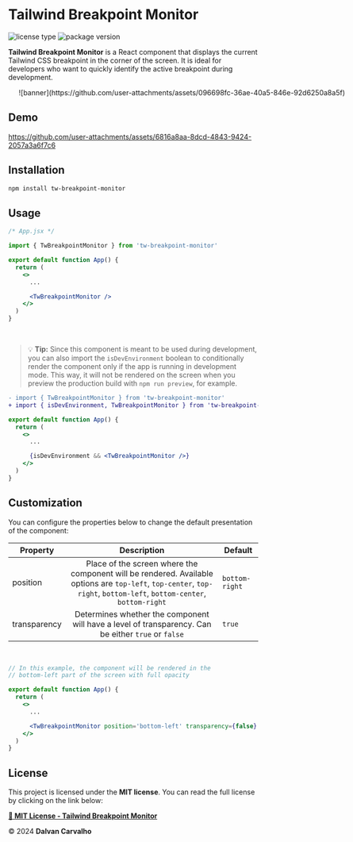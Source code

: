 # Tailwind Breakpoint Monitor

![license type](https://img.shields.io/badge/license-MIT-green)
![package version](https://img.shields.io/badge/npm-v1.0.0-blue?logo=npm)

**Tailwind Breakpoint Monitor** is a React component that displays the current Tailwind CSS breakpoint in the corner of the screen. It is ideal for developers who want to quickly identify the active breakpoint during development.

<div align="center" style="width: 700px">
![banner](https://github.com/user-attachments/assets/096698fc-36ae-40a5-846e-92d6250a8a5f)
</div>

## Demo

https://github.com/user-attachments/assets/6816a8aa-8dcd-4843-9424-2057a3a6f7c6

## Installation

```bash
npm install tw-breakpoint-monitor
```

## Usage

```jsx
/* App.jsx */

import { TwBreakpointMonitor } from 'tw-breakpoint-monitor'

export default function App() {
  return (
    <>
      ...

      <TwBreakpointMonitor />
    </>
  )
}
```

<br />

> 💡 **Tip:** Since this component is meant to be used during development, you can also import the `isDevEnvironment` boolean to conditionally render the component only if the app is running in development mode. This way, it will not be rendered on the screen when you preview the production build with `npm run preview`, for example.

```diff
- import { TwBreakpointMonitor } from 'tw-breakpoint-monitor'
+ import { isDevEnvironment, TwBreakpointMonitor } from 'tw-breakpoint-monitor'
```

```jsx
export default function App() {
  return (
    <>
      ...

      {isDevEnvironment && <TwBreakpointMonitor />}
    </>
  )
}
```

## Customization

You can configure the properties below to change the default presentation of the component:

| Property     |                                                                              Description                                                                              | Default        |
| ------------ | :-------------------------------------------------------------------------------------------------------------------------------------------------------------------: | -------------- |
| position     | Place of the screen where the component will be rendered. Available options are `top-left`, `top-center`, `top-right`, `bottom-left`, `bottom-center`, `bottom-right` | `bottom-right` |
| transparency |                                  Determines whether the component will have a level of transparency. Can be either `true` or `false`                                  | `true`         |

<br />

```jsx
// In this example, the component will be rendered in the
// bottom-left part of the screen with full opacity

export default function App() {
  return (
    <>
      ...

      <TwBreakpointMonitor position='bottom-left' transparency={false} />
    </>
  )
}
```

## License

This project is licensed under the **MIT license**. You can read the full license by clicking on the link below:

**[📄 MIT License - Tailwind Breakpoint Monitor](./LICENSE)**

&copy; 2024 **Dalvan Carvalho**
